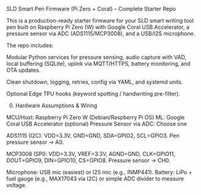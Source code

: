 SLD Smart Pen Firmware (Pi Zero + Coral) – Complete Starter Repo

This is a production-ready starter firmware for your SLD smart writing tool pen built on Raspberry Pi Zero (W) with Google Coral USB Accelerator, a pressure sensor via ADC (ADS1115/MCP3008), and a USB/I2S microphone.

The repo includes:

Modular Python services for pressure sensing, audio capture with VAD, local buffering (SQLite), uplink via MQTT/HTTPS, battery monitoring, and OTA updates.

Clean shutdown, logging, retries, config via YAML, and systemd units.

Optional Edge TPU hooks (keyword spotting / handwriting pre-filter).

0) Hardware Assumptions & Wiring

MCU/Host: Raspberry Pi Zero W (Debian/Raspberry Pi OS)
ML: Google Coral USB Accelerator (optional)
Pressure Sensor via ADC: Choose one

ADS1115 (I2C): VDD=3.3V, GND=GND, SDA=GPIO2, SCL=GPIO3. Pen pressure sensor → A0.

MCP3008 (SPI): VDD=3.3V, VREF=3.3V, AGND=GND, CLK=GPIO11, DOUT=GPIO9, DIN=GPIO10, CS=GPIO8. Pressure sensor → CH0.

Microphone: USB mic (easiest) or I2S mic (e.g., INMP441).
Battery: LiPo + fuel gauge (e.g., MAX17043 via I2C) or simple ADC divider to measure voltage.